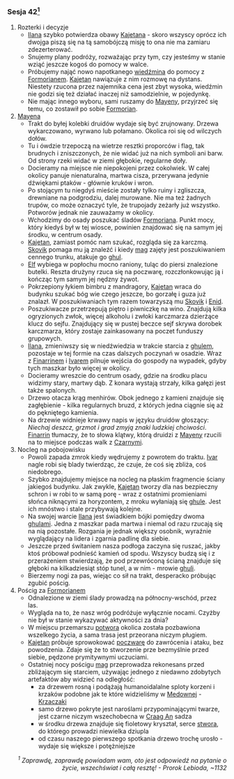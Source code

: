 ### Sesja 42[<sup>1</sup>](#ad1)
1. Rozterki i decyzje
    - [Ilana](#g_ilana) szybko potwierdza obawy [Kajetana](#g_kajetan) - skoro wszyscy oprócz ich dwojga piszą się na tą samobójczą misję to ona nie ma zamiaru zdezerterować.
    - Snujemy plany podróży, rozważając przy tym, czy jesteśmy w stanie wziąć jeszcze kogoś do pomocy w walce.
    - Próbujemy nająć nowo napotkanego [wiedźmina](#p_gaetan) do pomocy z [Formorianem](#p_formorian). [Kajetan](#g_kajetan) nawiązuje z nim rozmowę na dystans. Niestety rzucona przez najemnika cena jest zbyt wysoka, wiedźmin nie godzi się też działać inaczej niż samodzielnie, w pojedynkę.
    - Nie mając innego wyboru, sami ruszamy do [Mayeny](#l_mayena), przyjrzeć się temu, co zostawił po sobie [Formorian](#p_formorian).
2. [Mayena](#l_mayena)
    - Trakt do byłej kolebki druidów wydaje się być zrujnowany. Drzewa wykarczowano, wyrwano lub połamano. Okolica roi się od wilczych dołów.
    - Tu i ówdzie trzepoczą na wietrze resztki proporców i flag, tak brudnych i zniszczonych, że nie widać już na nich symboli ani barw. Od strony rzeki widać w ziemi głębokie, regularne doły.
    - Docieramy na miejsce nie niepokojeni przez cokolwiek. W całej okolicy panuje nienaturalna, martwa cisza, przerywana jedynie dźwiękami ptaków - głównie kruków i wron.
    - Po stojącym tu niegdyś mieście zostały tylko ruiny i zgliszcza, drewniane na podgrodziu, dalej murowane. Nie ma też żadnych trupów, co może oznaczyć tyle, że trupojady zeżarły już wszystko. Potworów jednak nie zauważamy w okolicy.
    - Wchodzimy do osady poszukać śladów [Formoriana](#p_formorian). Punkt mocy, który kiedyś był w tej wiosce, powinien znajdować się na samym jej środku, w centrum osady.
    - [Kajetan](#g_kajetan), zamiast pomóc nam szukać, rozgląda się za karczmą. [Skovik](#p_skovik) pomaga mu ją znaleźć i kiedy [mag](#g_kajetan) zajęty jest poszukiwaniem cennego trunku, atakuje go [ghul](#b_ghul).
    - [Elf](#g_kajetan) wybiega w popłochu mocno raniony, tuląc do piersi znalezione butelki. Reszta drużyny rzuca się na poczwarę, rozczłonkowując ją i kończąc tym samym jej nędzny żywot.
    - Pokrzepiony łykiem bimbru z mandragory, [Kajetan](#g_kajetan) wraca do budynku szukać bóg wie czego jeszcze, bo gorzałę i guza już znalazł. W poszukiwaniach tym razem towarzyszą mu [Skovik](#p_skovik) i [Enid](#p_enid).
    - Poszukiwacze przetrzepują piętro i piwniczkę na wino. Znajdują kilka ogryzionych zwłok, więcej alkoholu i zwłoki karczmarza dzierżące klucz do sejfu. Znajdujący się w pustej beczce sejf skrywa dorobek karczmarza, który zostaje zainkasowany na poczet funduszy grupowych.
    - [Ilana](#g_ilana), zmieniwszy się w niedźwiedzia w trakcie starcia z [ghulem](#b_ghul), pozostaje w tej formie na czas dalszych poczynań w osadzie. Wraz z [Finarrinem](#p_druid_finarrin) i [Ivarem](#p_ivar) pilnuje wejścia do gospody na wypadek, gdyby tych maszkar było więcej w okolicy.
    - Docieramy wreszcie do centrum osady, gdzie na środku placu widzimy stary, martwy dąb. Z konara wystają strzały, kilka gałęzi jest także spalonych.
    - Drzewo otacza krąg menhirów. Obok jednego z kamieni znajduje się zagłębienie - kilka regularnych bruzd, z których jedna ciągnie się aż do pękniętego kamienia.
    - Na drzewie widnieje krwawy napis w języku druidów głoszący: _Niechaj deszcz, grzmot i grad zmyją znaki ludzkiej chciwości_. [Finarrin](#p_druid_finarrin) tłumaczy, że to słowa klątwy, którą druidzi z [Mayeny](#l_mayena) rzucili na to miejsce podczas walk z [Czarnymi](#l_nilfgaard).
3. Nocleg na pobojowisku
    - Powoli zapada zmrok kiedy wędrujemy z powrotem do traktu. [Ivar](#p_ivar) nagle robi się blady twierdząc, że czuje, że coś się zbliża, coś niedobrego. 
    - Szybko znajdujemy miejsce na nocleg na płaskim fragmencie ściany jakiegoś budynku. Jak zwykle, [Kajetan](#g_kajetan) tworzy dla nas bezpieczny schron i w robi to w samą porę - wraz z ostatnimi promieniami słońca niknącymi za horyzontem, z mroku wyłaniają się [ghule](#b_ghul). Jest ich mnóstwo i stale przybywają kolejne.
    - Na swojej warcie [Ilana](#g_ilana) jest świadkiem bójki pomiędzy dwoma [ghulami](#b_ghul). Jedna z maszkar pada martwa i niemal od razu rzucają się na nią pozostałe. Rozgania je jednak większy osobnik, wyraźnie wyglądający na lidera i zgarnia padlinę dla siebie.
    - Jeszcze przed świtaniem nasza podłoga zaczyna się ruszać, jakby ktoś próbował podnieść kamień od spodu. Wszyscy budzą się i z przerażeniem stwierdzają, że pod przewróconą ścianą znajduje się głęboki na kilkadziesiąt stóp tunel, a w nim - mrowie [ghuli](#b_ghul).
    - Bierzemy nogi za pas, wiejąc co sił na trakt, desperacko próbując zgubić pościg.
4. Pościg za [Formorianem](#p_formorian)
    - Odnalezione w ziemi ślady prowadzą na północny-wschód, przez las.
    - Wygląda na to, że nasz wróg podróżuje wyłącznie nocami. Czyżby nie był w stanie wykazywać aktywności za dnia?
    - W miejscu przemarszu [potwora](#p_formorian) okolica została pozbawiona wszelkego życia, a sama trasa jest przeorana niczym pługiem.
    - [Kajetan](#g_kajetan) próbuje sprowokować [poczwarę](#p_formorian) do zawrócenia i ataku, bez powodzenia. Zdaje się że to stworzenie prze bezmyślnie przed siebie, pędzone prymitywnymi uczuciami.
    - Ostatniej nocy pościgu [mag](#g_kajetan) przeprowadza rekonesans przed zbliżającym się starciem, używając jednego z niedawno zdobytych artefaktów aby widzieć na odległość:
        - za drzewem rosną i podążają humanoidalalne sploty korzeni i krzaków podobne jak te które widzieliśmy w [Medownej](#l_medowna) - [Krzaczaki](#b_krzaczak)
        - samo drzewo pokryte jest naroślami przypominającymi twarze, jest czarne niczym wszechobecna w [Craag An](#l_craag_an) sadza
        - w środku drzewa znajduje się fioletowy kryształ, serce [stwora](#p_formorian), do którego prowadzi niewielka dziupla
        - od czasu naszego pierwszego spotkania drzewo trochę urosło - wydaje się większe i potężniejsze


<div align="right"><i><a id='ad1'></a><sup>1</sup>
Zaprawdę, zaprawdę powiadam wam, oto jest odpowiedź na pytanie o życie, wszechświat i całą resztę! - Prorok Lebioda, ~1132
</i></div>